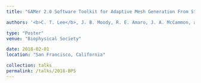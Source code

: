 ```yaml
---
title: "GAMer 2.0 Software Toolkit for Adaptive Mesh Generation From Structural Biological Datasets"

authors: '<b>C. T. Lee</b>, J. B. Moody, R. E. Amaro, J. A. McCammon, and M. J. Holst.'

type: "Poster"
venue: "Biophysical Society"

date: 2018-02-01
location: "San Francisco, California"

collection: talks
permalink: /talks/2018-BPS
---
```

